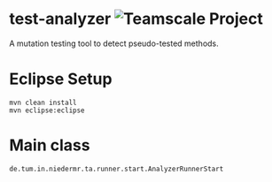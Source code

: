 # test-analyzer ![Teamscale Project](https://img.shields.io/badge/teamscale-teamscale-brightgreen.svg)
A mutation testing tool to detect pseudo-tested methods.

# Eclipse Setup

```
mvn clean install
mvn eclipse:eclipse
```

# Main class
`de.tum.in.niedermr.ta.runner.start.AnalyzerRunnerStart`